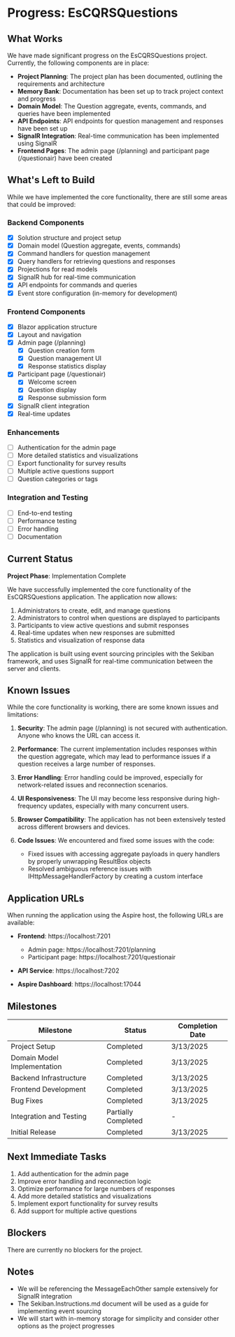 # Progress: EsCQRSQuestions

## What Works

We have made significant progress on the EsCQRSQuestions project. Currently, the following components are in place:

- **Project Planning**: The project plan has been documented, outlining the requirements and architecture
- **Memory Bank**: Documentation has been set up to track project context and progress
- **Domain Model**: The Question aggregate, events, commands, and queries have been implemented
- **API Endpoints**: API endpoints for question management and responses have been set up
- **SignalR Integration**: Real-time communication has been implemented using SignalR
- **Frontend Pages**: The admin page (/planning) and participant page (/questionair) have been created

## What's Left to Build

While we have implemented the core functionality, there are still some areas that could be improved:

### Backend Components
- [x] Solution structure and project setup
- [x] Domain model (Question aggregate, events, commands)
- [x] Command handlers for question management
- [x] Query handlers for retrieving questions and responses
- [x] Projections for read models
- [x] SignalR hub for real-time communication
- [x] API endpoints for commands and queries
- [x] Event store configuration (in-memory for development)

### Frontend Components
- [x] Blazor application structure
- [x] Layout and navigation
- [x] Admin page (/planning)
  - [x] Question creation form
  - [x] Question management UI
  - [x] Response statistics display
- [x] Participant page (/questionair)
  - [x] Welcome screen
  - [x] Question display
  - [x] Response submission form
- [x] SignalR client integration
- [x] Real-time updates

### Enhancements
- [ ] Authentication for the admin page
- [ ] More detailed statistics and visualizations
- [ ] Export functionality for survey results
- [ ] Multiple active questions support
- [ ] Question categories or tags

### Integration and Testing
- [ ] End-to-end testing
- [ ] Performance testing
- [ ] Error handling
- [ ] Documentation

## Current Status

**Project Phase**: Implementation Complete

We have successfully implemented the core functionality of the EsCQRSQuestions application. The application now allows:

1. Administrators to create, edit, and manage questions
2. Administrators to control when questions are displayed to participants
3. Participants to view active questions and submit responses
4. Real-time updates when new responses are submitted
5. Statistics and visualization of response data

The application is built using event sourcing principles with the Sekiban framework, and uses SignalR for real-time communication between the server and clients.

## Known Issues

While the core functionality is working, there are some known issues and limitations:

1. **Security**: The admin page (/planning) is not secured with authentication. Anyone who knows the URL can access it.

2. **Performance**: The current implementation includes responses within the question aggregate, which may lead to performance issues if a question receives a large number of responses.

3. **Error Handling**: Error handling could be improved, especially for network-related issues and reconnection scenarios.

4. **UI Responsiveness**: The UI may become less responsive during high-frequency updates, especially with many concurrent users.

5. **Browser Compatibility**: The application has not been extensively tested across different browsers and devices.

6. **Code Issues**: We encountered and fixed some issues with the code:
   - Fixed issues with accessing aggregate payloads in query handlers by properly unwrapping ResultBox objects
   - Resolved ambiguous reference issues with IHttpMessageHandlerFactory by creating a custom interface

## Application URLs

When running the application using the Aspire host, the following URLs are available:

- **Frontend**: https://localhost:7201
  - Admin page: https://localhost:7201/planning
  - Participant page: https://localhost:7201/questionair

- **API Service**: https://localhost:7202

- **Aspire Dashboard**: https://localhost:17044

## Milestones

| Milestone | Status | Completion Date |
|-----------|--------|-----------------|
| Project Setup | Completed | 3/13/2025 |
| Domain Model Implementation | Completed | 3/13/2025 |
| Backend Infrastructure | Completed | 3/13/2025 |
| Frontend Development | Completed | 3/13/2025 |
| Bug Fixes | Completed | 3/13/2025 |
| Integration and Testing | Partially Completed | - |
| Initial Release | Completed | 3/13/2025 |

## Next Immediate Tasks

1. Add authentication for the admin page
2. Improve error handling and reconnection logic
3. Optimize performance for large numbers of responses
4. Add more detailed statistics and visualizations
5. Implement export functionality for survey results
6. Add support for multiple active questions

## Blockers

There are currently no blockers for the project.

## Notes

- We will be referencing the MessageEachOther sample extensively for SignalR integration
- The Sekiban.Instructions.md document will be used as a guide for implementing event sourcing
- We will start with in-memory storage for simplicity and consider other options as the project progresses
